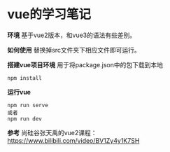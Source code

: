 # vue的学习笔记

**环境**
基于vue2版本，和vue3的语法有些差别。

**如何使用**
替换掉src文件夹下相应文件即可运行。

**搭建vue项目环境**
用于将package.json中的包下载到本地
```
npm install
```

**运行vue**
```
npm run serve
或者
npm run dev
```
**参考**
尚硅谷张天禹的vue2课程：https://www.bilibili.com/video/BV1Zy4y1K7SH
